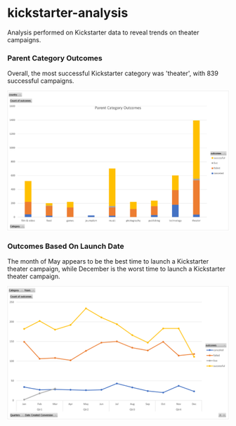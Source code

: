 # kickstarter-analysis
Analysis performed on Kickstarter data to reveal trends on theater campaigns.

### Parent Category Outcomes
Overall, the most successful Kickstarter category was 'theater', with 839 successful campaigns. 

![](Images/Parent_Category_Outcomes.png)


### Outcomes Based On Launch Date
The month of May appears to be the best time to launch a Kickstarter theater campaign, while December is the worst time to launch a Kickstarter theater campaign.

![](Images/Outcomes_Based_On_Launch_Date.png)
